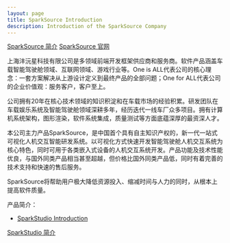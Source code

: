 ```yaml
---
layout: page
title: SparkSource Introduction
description: Introduction of the SparkSource Company
---
```


[SparkSource 简介](https://mp.weixin.qq.com/s?__biz=MzI1NzQ2NDk5NA==&mid=2247483671&idx=1&sn=9b99586d3be42e9bbccddd8e2a51336c&chksm=ea164edadd61c7ccc704c94af8b6a1abe24dec6db822588143c7b8b1ee26462d708fd382bac6&token=1671538711&lang=zh_CN#rd)
[SparkSource 官网](pages/SparkSource_官网重装上线.html)

上海沣沅星科技有限公司是多领域前端开发框架供应商和服务商。软件产品涵盖车载智能驾驶舱领域、互联网领域、游戏行业等。One is ALL代表公司的核心理念：一套方案解决从上游设计定义到最终产品的全部问题；One for ALL代表公司的企业价值观：服务客户，客户至上。

公司拥有20年在核心技术领域的知识积淀和在车载市场的经验积累。研发团队在车载娱乐系统及智能驾驶舱领域深耕多年，经历迭代一线车厂众多项目。拥有计算机系统架构，图形渲染，软件系统集成，质量测试等方面底蕴深厚的最资深人才。

本公司主力产品SparkSource，是中国首个具有自主知识产权的，新一代一站式可视化人机交互智能研发系统。以可视化方式快速开发智能驾驶舱人机交互系统为核心特色，同时可用于各类嵌入式设备的人机交互系统开发。产品功能及技术性能优良，与国外同类产品相当甚至超越，但价格比国外同类产品低，同时有着完善的技术支持和快速的售后服务。

SparkSource将帮助用户极大降低资源投入、缩减时间与人力的同时，从根本上提高软件质量。

产品简介：
- [SparkStudio Introduction](pages/SparkStudio_Introduction.html)

[SparkStudio 简介](https://mp.weixin.qq.com/s?__biz=MzI1NzQ2NDk5NA==&mid=2247483673&idx=1&sn=99544327aabd3c87e0720e6e9db3c409&chksm=ea164ed4dd61c7c2b66a70d66e867119d7b30dd06b8bc4ba6605950141eda2fe2d9c64e0b7fa&token=272065532&lang=zh_CN#rd)